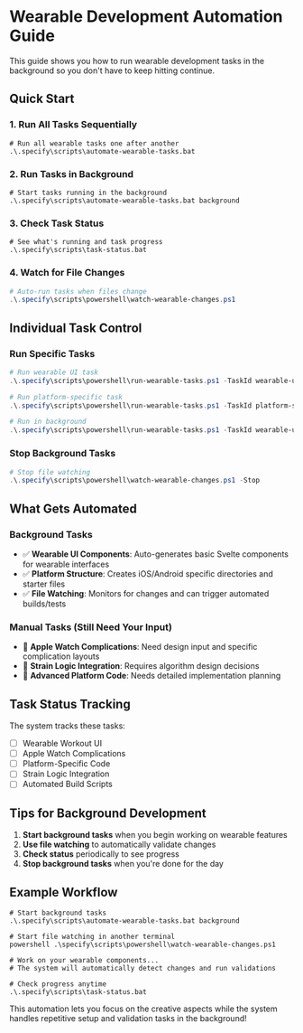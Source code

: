 # Wearable Development Automation Guide

This guide shows you how to run wearable development tasks in the background so you don't have to keep hitting continue.

## Quick Start

### 1. Run All Tasks Sequentially

```batch
# Run all wearable tasks one after another
.\.specify\scripts\automate-wearable-tasks.bat
```

### 2. Run Tasks in Background

```batch
# Start tasks running in the background
.\.specify\scripts\automate-wearable-tasks.bat background
```

### 3. Check Task Status

```batch
# See what's running and task progress
.\.specify\scripts\task-status.bat
```

### 4. Watch for File Changes

```powershell
# Auto-run tasks when files change
.\.specify\scripts\powershell\watch-wearable-changes.ps1
```

## Individual Task Control

### Run Specific Tasks

```powershell
# Run wearable UI task
.\.specify\scripts\powershell\run-wearable-tasks.ps1 -TaskId wearable-ui

# Run platform-specific task
.\.specify\scripts\powershell\run-wearable-tasks.ps1 -TaskId platform-specific

# Run in background
.\.specify\scripts\powershell\run-wearable-tasks.ps1 -TaskId wearable-ui -Background
```

### Stop Background Tasks

```powershell
# Stop file watching
.\.specify\scripts\powershell\watch-wearable-changes.ps1 -Stop
```

## What Gets Automated

### Background Tasks

- ✅ **Wearable UI Components**: Auto-generates basic Svelte components for wearable interfaces
- ✅ **Platform Structure**: Creates iOS/Android specific directories and starter files
- ✅ **File Watching**: Monitors for changes and can trigger automated builds/tests

### Manual Tasks (Still Need Your Input)

- 🔄 **Apple Watch Complications**: Need design input and specific complication layouts
- 🔄 **Strain Logic Integration**: Requires algorithm design decisions
- 🔄 **Advanced Platform Code**: Needs detailed implementation planning

## Task Status Tracking

The system tracks these tasks:

- [ ] Wearable Workout UI
- [ ] Apple Watch Complications
- [ ] Platform-Specific Code
- [ ] Strain Logic Integration
- [ ] Automated Build Scripts

## Tips for Background Development

1. **Start background tasks** when you begin working on wearable features
2. **Use file watching** to automatically validate changes
3. **Check status** periodically to see progress
4. **Stop background tasks** when you're done for the day

## Example Workflow

```batch
# Start background tasks
.\.specify\scripts\automate-wearable-tasks.bat background

# Start file watching in another terminal
powershell .\specify\scripts\powershell\watch-wearable-changes.ps1

# Work on your wearable components...
# The system will automatically detect changes and run validations

# Check progress anytime
.\.specify\scripts\task-status.bat
```

This automation lets you focus on the creative aspects while the system handles repetitive setup and validation tasks in the background!
